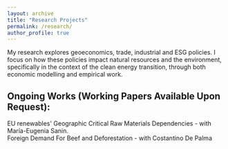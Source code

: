 ```yaml
---
layout: archive
title: "Research Projects"
permalink: /research/
author_profile: true
---
```


My research explores geoeconomics, trade, industrial and ESG policies. I focus on how these policies impact natural resources and the environment, specifically in the context of the clean energy transition, through both economic modelling and empirical work.

## Ongoing Works (Working Papers Available Upon Request):

EU renewables' Geographic Critical Raw Materials Dependencies - with María-Eugenia Sanin.<br>
Foreign Demand For Beef and Deforestation - with Costantino De Palma
